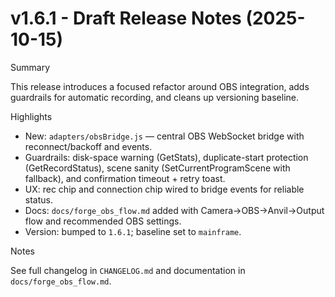 # v1.6.1 - Draft Release Notes (2025-10-15)

Summary

This release introduces a focused refactor around OBS integration, adds guardrails for automatic recording, and cleans up versioning baseline.

Highlights

- New: `adapters/obsBridge.js` — central OBS WebSocket bridge with reconnect/backoff and events.
- Guardrails: disk-space warning (GetStats), duplicate-start protection (GetRecordStatus), scene sanity (SetCurrentProgramScene with fallback), and confirmation timeout + retry toast.
- UX: rec chip and connection chip wired to bridge events for reliable status.
- Docs: `docs/forge_obs_flow.md` added with Camera→OBS→Anvil→Output flow and recommended OBS settings.
- Version: bumped to `1.6.1`; baseline set to `mainframe`.

Notes

See full changelog in `CHANGELOG.md` and documentation in `docs/forge_obs_flow.md`.

